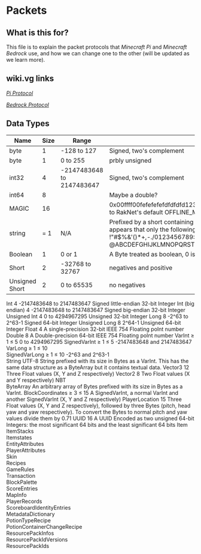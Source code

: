 # Packets

## What is this for?
This file is to explain the packet protocols that *Minecraft Pi* and *Minecraft Bedrock* use, and how we can change one to the other (will be updated as we learn more).

## wiki.vg links
[*Pi Protocol*](https://wiki.vg/Pocket_Minecraft_Protocol)

[*Bedrock Protocol*](https://wiki.vg/Bedrock_Protocol)

## Data Types
Name | Size | Range | Notes
---- | ---- | ----- | -----
byte | 1 | -128 to 127 | Signed, two's complement
byte | 1 | 0 to 255 | prbly unsigned	
int32	| 4	| -2147483648 to 2147483647	| Signed, two's complement
int64	| 8	|  | Maybe a double?
MAGIC	| 16 |  | 0x00ffff00fefefefefdfdfdfd12345678	always those hex bytes, corresponding to RakNet's default OFFLINE_MESSAGE_DATA_ID
string|	= 1	| N/A	| Prefixed by a short containing the length of the string in characters. It appears that only the following ASCII characters can be displayed: !"#$%&'()\*+,-./0123456789:;<=\>?@ABCDEFGHIJKLMNOPQRSTUVWXYZ[\\]^\_\`abcdefghijklmnopqrstuvwxyz{\|}~
Boolean	| 1	| 0 or 1	| A Byte treated as boolean, 0 is false but anything greater then that is true
Short	| 2	| -32768 to 32767 | negatives and positive
Unsigned Short | 2|	0 to 65535	| no negatives



Int	4	-2147483648 to 2147483647	Signed little-endian 32-bit Integer
Int (big endian)	4	-2147483648 to 2147483647	Signed big-endian 32-bit Integer
Unsigned Int	4	0 to 4294967295	Unsigned 32-bit Integer
Long	8	-2^63 to 2^63-1	Signed 64-bit Integer
Unsigned Long	8	2^64-1	Unsigned 64-bit Integer
Float	4		A single-precision 32-bit IEEE 754 Floating poInt number
Double	8		A Double-precision 64-bit IEEE 754 Floating poInt number
VarInt	≥ 1
≤ 5	0 to 4294967295	
SignedVarInt	≥ 1
≤ 5	-2147483648 and 2147483647	
VarLong	≥ 1
≤ 10		
SignedVarLong	≥ 1
≤ 10	-2^63 and 2^63-1	
String			UTF-8 String prefixed with its size in Bytes as a VarInt. This has the same data structure as a ByteArray but it contains textual data.
Vector3	12		Three Float values (X, Y and Z respectively)
Vector2	8		Two Float values (X and Y respectively)
NBT			
ByteArray			An arbitrary array of Bytes prefixed with its size in Bytes as a VarInt.
BlockCoordinates	≥ 3
≤ 15		A SignedVarInt, a normal VarInt and another SignedVarInt (X, Y and Z respectively)
PlayerLocation	15		Three Float values (X, Y and Z respectively), followed by three Bytes (pitch, head yaw and yaw respectively). To convert the Bytes to normal pitch and yaw values divide them by 0.71
UUID	16	A UUID	Encoded as two unsigned 64-bit Integers: the most significant 64 bits and the least significant 64 bits
Item			
ItemStacks			
Itemstates			
EntityAttributes			
PlayerAttributes			
Skin			
Recipes			
GameRules			
Transaction			
BlockPalette			
ScoreEntries			
MapInfo			
PlayerRecords			
ScoreboardIdentityEntries			
MetadataDictionary			
PotionTypeRecipe			
PotionContainerChangeRecipe			
ResourcePackInfos			
ResourcePackIdVersions			
ResourcePackIds			
